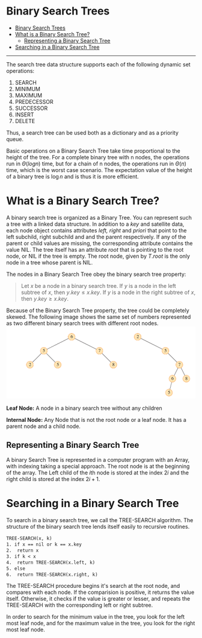# Binary Search Trees

- [Binary Search Trees](#binary-search-trees)
- [What is a Binary Search Tree?](#what-is-a-binary-search-tree)
  - [Representing a Binary Search Tree](#representing-a-binary-search-tree)
- [Searching in a Binary Search Tree](#searching-in-a-binary-search-tree)


***
The search tree data structure supports each of the following dynamic set operations:
1. SEARCH
2. MINIMUM
3. MAXIMUM
4. PREDECESSOR
5. SUCCESSOR
6. INSERT
7. DELETE

Thus, a search tree can be used both as a dictionary and as a priority queue.

Basic operations on a Binary Search Tree take time proportional to the height of the tree. For a complete binary tree with n nodes, the operations run in $\Theta (log n)$ time, but for a chain of n nodes, the operations run in $\Theta (n)$ time, which is the worst case scenario. The expectation value of the height of a binary tree is $\log n$ and is thus it is more efficient.

# What is a Binary Search Tree?

A binary search tree is organized as a Binary Tree. You can represent such a tree with a linked data structure. In addition to a *key* and satellite data, each node object contains attributes *left, right* and *priori* that point to the left subchild, right subchild and and the parent respectively. If any of the parent or child values are missing, the corresponding attribute contains the value NIL. The tree itself has an attribute *root* that is pointing to the root node, or NIL if the tree is empty. The root node, given by $T.root$ is the only node in a tree whose parent is NIL. 

The nodes in a Binary Search Tree obey the binary search tree property:

>Let $x$ be a node in a binary search tree. If $y$ is a node in the left subtree of $x$, then $y.key \le x.key$. If $y$ is a node in the right subtree of $x$, then $y.key \ge x.key$.

Because of the Binary Search Tree property, the tree could be completely skewed.  The following image shows the same set of numbers represented as two different binary search trees with different root nodes.
![alt text](image-1.png)

**Leaf Node:** A node in a binary search tree without any children

**Internal Node:** Any Node that is not the root node or a leaf node. It has a parent node and a child node.

## Representing a Binary Search Tree

A binary Search Tree is represented in a computer program with an Array, with indexing taking a special approach. The root node is at the beginning of the array. The Left child of the $i$th node is stored at the index $2i$ and the right child is stored at the index $2i + 1$. 

# Searching in a Binary Search Tree

To search in a binary search tree, we call the TREE-SEARCH algorithm. The structure of the binary search tree lends itself easily to recursive routines.

```pseudocode
TREE-SEARCH(x, k)
1. if x == nil or k == x.key
2.  return x
3. if k < x
4.  return TREE-SEARCH(x.left, k)
5. else
6.  return TREE-SEARCH(x.right, k)
```

The TREE-SEARCH procedure begins it's search at the root node, and compares with each node. If the comparision is positive,  it returns the value itself. Otherwise, it checks if the value is greater or lesser, and repeats the TREE-SEARCH with the corresponding left or right subtree.

In order to search for the minimum value in the tree, you look for the left most leaf node, and for the maximum value in the tree, you look for the right most leaf node.


